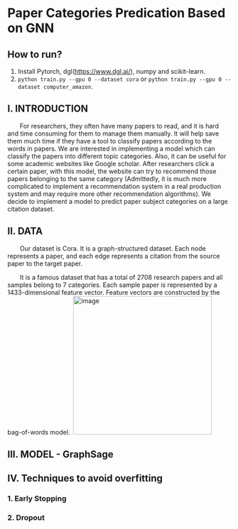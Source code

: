 # Paper Categories Predication Based on GNN
## How to run?
1. Install Pytorch, dgl(https://www.dgl.ai/), numpy and scikit-learn.
2. `python train.py --gpu 0 --dataset cora` or `python train.py --gpu 0 --dataset computer_amazon`.
## I. INTRODUCTION
&emsp;&emsp;For researchers, they often have many 
papers to read, and it is hard and time consuming for them to manage them manually. 
It will help save them much time if they have a 
tool to classify papers according to the words in 
papers. We are interested in implementing a 
model which can classify the papers into 
different topic categories. Also, it can be useful 
for some academic websites like Google 
scholar. After researchers click a certain paper, 
with this model, the website can try to 
recommend those papers belonging to the same 
category (Admittedly, it is much more 
complicated to implement a recommendation 
system in a real production system and may 
require more other recommendation 
algorithms). We decide to implement a model 
to predict paper subject categories on a large 
citation dataset.
## II. DATA
&emsp;&emsp;Our dataset is Cora. It is a graph-structured 
dataset. Each node represents a paper, and each 
edge represents a citation from the source paper 
to the target paper.&nbsp;

&emsp;&emsp;It is a famous dataset that has a total of 2708 
research papers and all samples belong to 7 
categories. Each sample paper is represented by 
a 1433-dimensional feature vector. Feature 
vectors are constructed by the bag-of-words model.&nbsp;
<img width="312" alt="image" src="https://user-images.githubusercontent.com/91409788/179866214-3c001f08-1aeb-408b-aeed-3e4ccf8e584c.png">
## III. MODEL - GraphSage

## IV. Techniques to avoid overfitting
### 1. Early Stopping
### 2. Dropout
